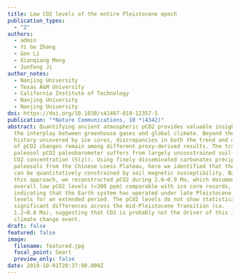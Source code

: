 ```yaml
---
title: Low CO2 levels of the entire Pleistocene epoch
publication_types:
  - "2"
authors:
  - admin
  - Yi Ge Zhang
  - Gen Li
  - Xianqiang Meng
  - Junfeng Ji
author_notes:
  - Nanjing University
  - Texas A&M University
  - California Institute of Technology
  - Nanjing University
  - Nanjing University
doi: https://doi.org/10.1038/s41467-019-12357-5
publication: "*Nature Communications, 10 *(4342)"
abstract: Quantifying ancient atmospheric pCO2 provides valuable insights into
  the interplay between greenhouse gases and global climate. Beyond the 800-ky
  history uncovered by ice cores, discrepancies in both the trend and magnitude
  of pCO2 changes remain among different proxy-derived results. The traditional
  paleosol pCO2 paleobarometer suffers from largely unconstrained soil-respired
  CO2 concentration (S(z)). Using finely disseminated carbonates precipitated in
  paleosols from the Chinese Loess Plateau, here we identified that their S(z)
  can be quantitatively constrained by soil magnetic susceptibility. Based on
  this approach, we reconstructed pCO2 during 2.6–0.9 Ma, which documents
  overall low pCO2 levels (<300 ppm) comparable with ice core records,
  indicating that the Earth system has operated under late Pleistocene pCO2
  levels for an extended period. The pCO2 levels do not show statistically
  significant differences across the mid-Pleistocene Transition (ca.
  1.2–0.8 Ma), suggesting that CO2 is probably not the driver of this important
  climate change event.
draft: false
featured: false
image:
  filename: featured.jpg
  focal_point: Smart
  preview_only: false
date: 2019-10-01T20:37:00.000Z
---
```

